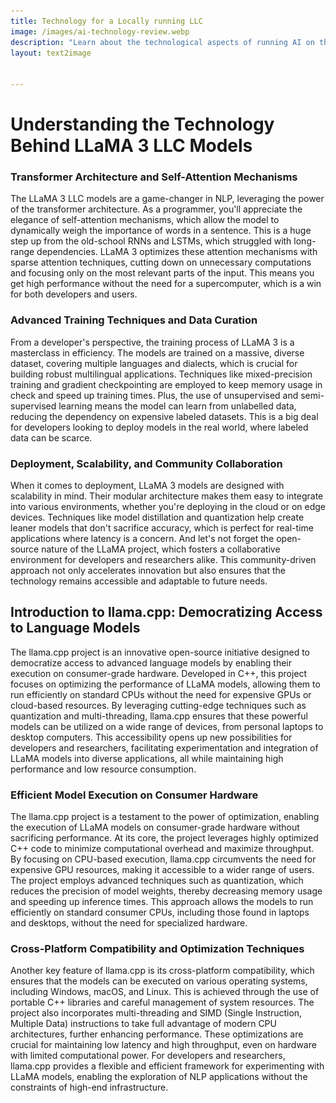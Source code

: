 ```yaml
---
title: Technology for a Locally running LLC
image: /images/ai-technology-review.webp
description: "Learn about the technological aspects of running AI on the edge. Edge AI processes data locally on devices rather than relying on centralized cloud servers, reducing latency and bandwidth usage. This approach enhances data privacy by keeping information on the device, allows for real-time processing, and improves reliability by minimizing dependency on network connectivity. Explore how edge AI enables efficient and secure data handling directly at the source."
layout: text2image


---
```


# Understanding the Technology Behind LLaMA 3 LLC Models

### Transformer Architecture and Self-Attention Mechanisms

The LLaMA 3 LLC models are a game-changer in NLP, leveraging the power of the transformer architecture. As a programmer, you'll appreciate the elegance of self-attention mechanisms, which allow the model to dynamically weigh the importance
of words in a sentence. This is a huge step up from the old-school RNNs and LSTMs, which struggled with long-range dependencies. LLaMA 3 optimizes these attention mechanisms with sparse attention techniques, cutting down on unnecessary
computations and focusing only on the most relevant parts of the input. This means you get high performance without the need for a supercomputer, which is a win for both developers and users.

### Advanced Training Techniques and Data Curation

From a developer's perspective, the training process of LLaMA 3 is a masterclass in efficiency. The models are trained on a massive, diverse dataset, covering multiple languages and dialects, which is crucial for building robust
multilingual applications. Techniques like mixed-precision training and gradient checkpointing are employed to keep memory usage in check and speed up training times. Plus, the use of unsupervised and semi-supervised learning means the
model can learn from unlabelled data, reducing the dependency on expensive labeled datasets. This is a big deal for developers looking to deploy models in the real world, where labeled data can be scarce.

### Deployment, Scalability, and Community Collaboration

When it comes to deployment, LLaMA 3 models are designed with scalability in mind. Their modular architecture makes them easy to integrate into various environments, whether you're deploying in the cloud or on edge devices. Techniques like
model distillation and quantization help create leaner models that don't sacrifice accuracy, which is perfect for real-time applications where latency is a concern. And let's not forget the open-source nature of the LLaMA project, which
fosters a collaborative environment for developers and researchers alike. This community-driven approach not only accelerates innovation but also ensures that the technology remains accessible and adaptable to future needs.

## Introduction to llama.cpp: Democratizing Access to Language Models

[//]: # (<p align="center">)

[//]: # (  <img src="/images/ai-technology-review.webp" alt="AI Technology Review" />)

[//]: # (</p>)
The llama.cpp project is an innovative open-source initiative designed to democratize access to advanced language models by enabling their execution on consumer-grade hardware. Developed in C++, this project focuses on optimizing the
performance of LLaMA models, allowing them to run efficiently on standard CPUs without the need for expensive GPUs or cloud-based resources. By leveraging cutting-edge techniques such as quantization and multi-threading, llama.cpp ensures
that these powerful models can be utilized on a wide range of devices, from personal laptops to desktop computers. This accessibility opens up new possibilities for developers and researchers, facilitating experimentation and integration
of LLaMA models into diverse applications, all while maintaining high performance and low resource consumption.

### Efficient Model Execution on Consumer Hardware

The llama.cpp project is a testament to the power of optimization, enabling the execution of LLaMA models on consumer-grade hardware without sacrificing performance. At its core, the project leverages highly optimized C++ code to minimize
computational overhead and maximize throughput. By focusing on CPU-based execution, llama.cpp circumvents the need for expensive GPU resources, making it accessible to a wider range of users. The project employs advanced techniques such as
quantization, which reduces the precision of model weights, thereby decreasing memory usage and speeding up inference times. This approach allows the models to run efficiently on standard consumer CPUs, including those found in laptops and
desktops, without the need for specialized hardware.

### Cross-Platform Compatibility and Optimization Techniques

Another key feature of llama.cpp is its cross-platform compatibility, which ensures that the models can be executed on various operating systems, including Windows, macOS, and Linux. This is achieved through the use of portable C++
libraries and careful management of system resources. The project also incorporates multi-threading and SIMD (Single Instruction, Multiple Data) instructions to take full advantage of modern CPU architectures, further enhancing
performance. These optimizations are crucial for maintaining low latency and high throughput, even on hardware with limited computational power. For developers and researchers, llama.cpp provides a flexible and efficient framework for
experimenting with LLaMA models, enabling the exploration of NLP applications without the constraints of high-end infrastructure.
